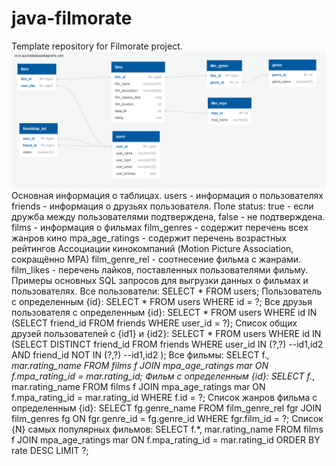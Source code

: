 # java-filmorate
Template repository for Filmorate project.        
![Database schema](https://github.com/V-Levchenkov/java-filmorate-main/blob/master/src/main/resources/QuickDBD-export.png)        
Основная информация о таблицах.
users - информация о пользователях
friends - информация о друзьях пользователя. Поле status: true - если дружба между пользователями подтверждена, false - не подтверждена.
films - информация о фильмах
film_genres - содержит перечень всех жанров кино
mpa_age_ratings - содержит перечень возрастных рейтингов Ассоциации кинокомпаний (Motion Picture Association, сокращённо МРА)
film_genre_rel - соотнесение фильма с жанрами.
film_likes - перечень лайков, поставленных пользователями фильму.
Примеры основных SQL запросов для выгрузки данных о фильмах и пользователях.
Все пользователи:
SELECT *
FROM users;
Пользователь с определенным {id}:
SELECT *
FROM users
WHERE id = ?;
Все друзья пользователя с определенным {id}:
SELECT *
FROM users
WHERE id IN (SELECT friend_id
             FROM friends
             WHERE user_id = ?);
Список общих друзей пользователей с {id1} и {id2}:
SELECT *
FROM users
WHERE id IN (SELECT DISTINCT friend_id
             FROM friends
             WHERE user_id IN (?,?) --id1,id2
                  AND friend_id NOT IN (?,?) --id1,id2
            );
Все фильмы:
SELECT f.*, mar.rating_name
FROM films f
JOIN mpa_age_ratings mar
	ON f.mpa_rating_id = mar.rating_id;
Фильм с определенным {id}:
SELECT f.*, mar.rating_name
FROM films f
JOIN mpa_age_ratings mar
  ON f.mpa_rating_id = mar.rating_id
WHERE f.id = ?;
Список жанров фильма с определенным {id}:
SELECT fg.genre_name
FROM film_genre_rel fgr
JOIN film_genres fg
	ON fgr.genre_id = fg.genre_id
WHERE fgr.film_id = ?;
Список {N} самых популярных фильмов:
SELECT f.*, mar.rating_name
FROM films f
JOIN mpa_age_ratings mar
  ON f.mpa_rating_id = mar.rating_id
ORDER BY rate DESC
LIMIT ?;
